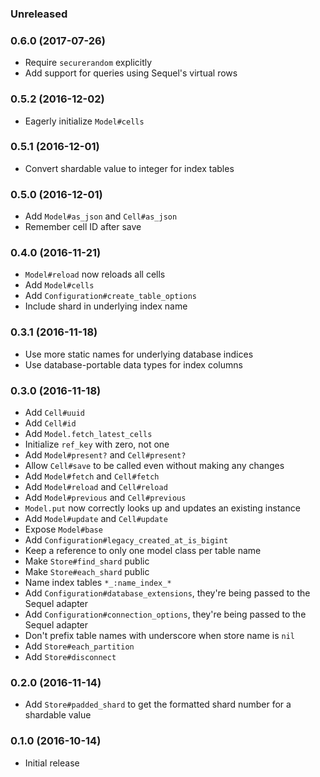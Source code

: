 ### Unreleased

### 0.6.0 (2017-07-26)

* Require `securerandom` explicitly
* Add support for queries using Sequel's virtual rows

### 0.5.2 (2016-12-02)

* Eagerly initialize `Model#cells`

### 0.5.1 (2016-12-01)

* Convert shardable value to integer for index tables

### 0.5.0 (2016-12-01)

* Add `Model#as_json` and `Cell#as_json`
* Remember cell ID after save

### 0.4.0 (2016-11-21)

* `Model#reload` now reloads all cells
* Add `Model#cells`
* Add `Configuration#create_table_options`
* Include shard in underlying index name

### 0.3.1 (2016-11-18)

* Use more static names for underlying database indices
* Use database-portable data types for index columns

### 0.3.0 (2016-11-18)

* Add `Cell#uuid`
* Add `Cell#id`
* Add `Model.fetch_latest_cells`
* Initialize `ref_key` with zero, not one
* Add `Model#present?` and `Cell#present?`
* Allow `Cell#save` to be called even without making any changes
* Add `Model#fetch` and `Cell#fetch`
* Add `Model#reload` and `Cell#reload`
* Add `Model#previous` and `Cell#previous`
* `Model.put` now correctly looks up and updates an existing instance
* Add `Model#update` and `Cell#update`
* Expose `Model#base`
* Add `Configuration#legacy_created_at_is_bigint`
* Keep a reference to only one model class per table name
* Make `Store#find_shard` public
* Make `Store#each_shard` public
* Name index tables `*_:name_index_*`
* Add `Configuration#database_extensions`, they're being passed to the Sequel adapter
* Add `Configuration#connection_options`, they're being passed to the Sequel adapter
* Don't prefix table names with underscore when store name is `nil`
* Add `Store#each_partition`
* Add `Store#disconnect`

### 0.2.0 (2016-11-14)

* Add `Store#padded_shard` to get the formatted shard number for a shardable value

### 0.1.0 (2016-10-14)

* Initial release
